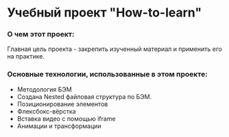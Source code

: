 # Учебный проект "How-to-learn"

### О чем этот проект:
Главная цель проекта - закрепить изученный материал и применить его на практике.

### Основные технологии, использованные в этом проекте:
* Методология БЭМ
* Создана Nested файловая структура по БЭМ.
* Позиционирование элементов
* Флексбокс-вёрстка
* Вставка видео с помощью iframe
* Анимации и трансформации
